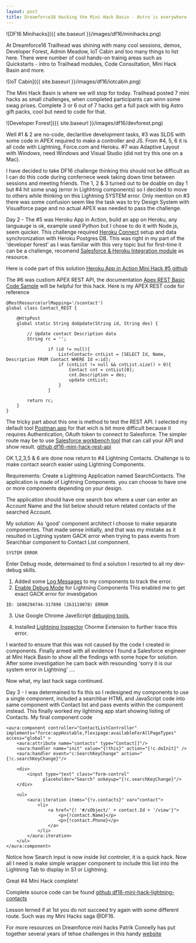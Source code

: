 ```yaml
---
layout: post
title: Dreamforce16 Hacking the Mini Hack Basin - Astro is everywhere
---
```

![DF16 Minihacks]({{ site.baseurl }}/images/df16/minihacks.png)

At Dreamforce16 Trailhead was shining with many cool sessions, demos, Developer Forest, Admin Meadow, IoT Cabin and too many things to list here. There were number of cool hands-on trainig areas such as Quickstarts - intro to Trailhead modules, Code Consultation, Mini Hack Basin and more. 

![IoT Cabin]({{ site.baseurl }}/images/df16/iotcabin.png)

The Mini Hack Basin is where we will stop for today. Trailhead posted 7 mini hacks as small challenges, when completed participants can winn some swag prises. Complete 3 or 6 out of 7 hacks get a full pack with big Astro gift packs, cool but need to code for that.

![Developer Forest]({{ site.baseurl }}/images/df16/devforest.png)

Well #1 & 2 are no-code, declaritive development tasks, #3 was SLDS with some code in APEX required to make a controller and JS. From #4, 5, 6 it is all code with Lightning, Force.com and Heroku. #7 was Adaptive Layout with Windows, need Windows and Visual Studio (did not try this one on a Mac).

I have decided to take DF16 challenge thinking this should not be difficult as I can do this code during confernece week taking down time between sessions and meeting friends.
The 1, 2 & 3 turned out to be doable on day 1 but #4 hit some snag (error in Lighhtnig components) so I decided to move to others while thinking on this Lightning SYSTEM error. Only mention on #3 there was some confusion seem like the task was to try Design System with Visualforce page and no actual APEX was needed to pass the challenge.

Day 2 - The #5 was Heroku App in Action, build an app on Heroku, any languauge is ok, example used Python but I chose to do it with Node.js, seem quicker. This challenge required [Heroku Connect](https://www.heroku.com/connect) setup and data synchronization with Heroku Postgres DB. This was right in my part of the 'developer forest' as I was familiar with this very topic but for first-time it can be a challenge, recomend [Salesforce & Heroku Integration module](https://trailhead.salesforce.com/module/salesforce_heroku_integration) as resource. 

Here is code part of this solution [Heroku App in Action Mini Hack #5 github](https://github.com/iandrosov/df16-heroku-test)

The #6 was custiom APEX REST API, the documentation [Apex REST Basic Code Sample](https://developer.salesforce.com/docs/atlas.en-us.apexcode.meta/apexcode/apex_rest_code_sample_basic.htm) will be helpful for this hack. Here is my APEX REST code for reference

```
@RestResource(urlMapping='/scontact')
global class Contact_REST {

    @HttpPost
	global static String doUpdate(String id, String des) {
        
		// Update contact Description data
        String rc = '';
 
                if (id != null){
                    List<Contact> cntList = [SELECT Id, Name, Description FROM Contact WHERE Id =:id];
                    if (cntList != null && cntList.size() > 0){
                        Contact cnt = cntList[0];
                        cnt.Description = des;
                        update cntList;
                    }
                }

        return rc;
    }
}
```

The tricky part about this one is method to test the REST API. I selected my default tool [Postman app](https://www.getpostman.com/) for that wich is bit more difficult because it requires Authentication, OAuth token to connect to Salesforce. The simpler route may be to use [Salesforce workbench tool](https://workbench.developerforce.com/login.php) that can call your API and show result.
[github df16-mini-hack-rest-api](https://github.com/iandrosov/df16-mini-hack-rest-api)

OK 1,2,3,5 & 6 are done now return to #4 Lightning Contacts. Challenge is to make contact search easier using Lightning Components.

Requirements: Create a Lightning Application named SearchContacts. The application is made of Lightning Components. you can choose to have one or more components depending on your design. 

The application should have one search box where a user can enter an Account Name and  the list below should return related contacts of the searched Account.

My solution: As 'good' component architect I choose to make separate componentes. That made sense initially, and that was my mistake as it resulted in Ligtning system GACK error when trying to pass events from Searchbar component to Contact List componnent.

```
SYSTEM ERROR
```
Enter Debug mode, determained to find a solution I resorted to all my dev-debug skills. 

1. Added some [Log Messages](https://developer.salesforce.com/docs/atlas.en-us.lightning.meta/lightning/debug_log_messages.htm) to my components to track the error. 
2. [Enable Debug Mode](https://developer.salesforce.com/docs/atlas.en-us.lightning.meta/lightning/aura_debug_mode.htm) for Lightning Components This enabled me to get exact GACK error for investigation
```
ID: 1698294744-317890 (263119078) ERROR
```
3. Use Google Chrome JaveScript [debuging tools](https://developers.google.com/web/tools/chrome-devtools/), 

4. Installed [Lightning Inspector](https://developer.salesforce.com/docs/atlas.en-us.lightning.meta/lightning/inspector_intro.htm) Chorme Extension to further trace this error. 

I wanted to ensure that this was not caused by the code I created in components. Finally armed with all evidence I found a Salesforce engineer at Mini Hack Basin to show all the findings with some hope for solution. After some investigation he cam back with resounding 'sorry it is our system error in Lightning' ....

Now what, my last hack saga continued.

Day 3 - I was determained to fix this so I redesigned my components to use a single component, included a searchbar HTML and JavaScript code into same component with Contact list and pass events within the component instead. This finally worked my lightning app start showing listing of Contacts. My final component code

```
<aura:component controller="ContactListController" implements="force:appHostable,flexipage:availableForAllPageTypes" access="global" >
	<aura:attribute name="contacts" type="Contact[]"/>
    <aura:handler name="init" value="{!this}" action="{!c.doInit}" />
    <aura:handler event="c:SearchKeyChange" action="{!c.searchKeyChange}"/>

    <div>
        <input type="text" class="form-control"
              placeholder="Search" onkeyup="{!c.searchKeyChange}"/>
    </div>
    
    <ul>
        <aura:iteration items="{!v.contacts}" var="contact">
            <li>
                <a href="{! '#/sObject/' + contact.Id + '/view'}">
                    <p>{!contact.Name}</p>
                    <p>{!contact.Phone}</p>
                </a>
            </li>
        </aura:iteration>
    </ul>
</aura:component>
```
Notice how Search input is now inside list controler, it is a quick hack. Now all I need is make simple wrapper component to include this list into the Lightning Tab to display in S1 or Lightning.

Great #4 Mini Hack complete!

Complete source code can be found [github df16-mini-hack-lightning-contacts](https://github.com/iandrosov/df16-mini-hack-lightning-contacts)

Lesson lerned if at 1st you do not succeed try again with some different route. Such was my Mini Hacks saga @DF16.

For more resources on Dreamforce mini hacks Patrik Connelly has put together several years of tehse challenges in this handy [website](http://forcebuds.com/minihacks/)



